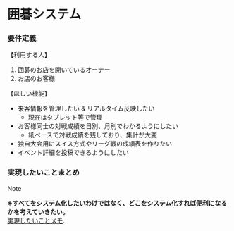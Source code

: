 # 囲碁システム

### 要件定義
【利用する人】 
1. 囲碁のお店を開いているオーナー
2. お店のお客様

【ほしい機能】
* 来客情報を管理したい & リアルタイム反映したい
  * 現在はタブレット等で管理
* お客様同士の対戦成績を日別、月別でわかるようにしたい
  * 紙ベースで対戦成績を残しており、集計が大変  
* 独自大会用にスイス方式やリーグ戦の成績表を作りたい
* イベント詳細を投稿できるようにしたい

### 実現したいことまとめ  
> [!NOTE]
> **※すべてをシステム化したいわけではなく、どこをシステム化すれば便利になるかを考えていきたい。**  
> [実現したいことメモ](https://github.com/favopg/igo_system/wiki).  
